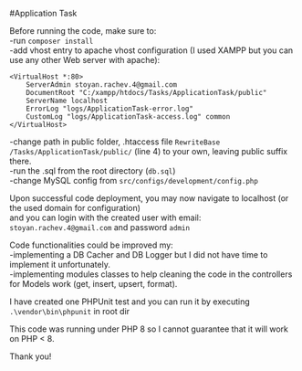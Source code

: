 #Application Task

Before running the code, make sure to:<br>
-run `composer install`<br>
-add vhost entry to apache vhost configuration (I used XAMPP but you can use any other Web server with apache):<br>

`<VirtualHost *:80>`<br>
`    ServerAdmin stoyan.rachev.4@gmail.com`<br>
`    DocumentRoot "C:/xampp/htdocs/Tasks/ApplicationTask/public"`<br>
`    ServerName localhost`<br>
`    ErrorLog "logs/ApplicationTask-error.log"`<br>
`    CustomLog "logs/ApplicationTask-access.log" common`<br>
`</VirtualHost>`<br>

-change path in public folder, .htaccess file `RewriteBase /Tasks/ApplicationTask/public/` (line 4) to your own, leaving public suffix there.<br>
-run the .sql from the root directory (`db.sql`)<br>
-change MySQL config from `src/configs/development/config.php`<br>

Upon successful code deployment, you may now navigate to localhost (or the used domain for configuration)<br>
and you can login with the created user with email: `stoyan.rachev.4@gmail.com` and password `admin`<br>

Code functionalities could be improved my:<br>
-implementing a DB Cacher and DB Logger but I did not have time to implement it unfortunately.<br>
-implementing modules classes to help cleaning the code in the controllers for Models work (get, insert, upsert, format).<br>

I have created one PHPUnit test and you can run it by executing `.\vendor\bin\phpunit` in root dir<br>

This code was running under PHP 8 so I cannot guarantee that it will work on PHP < 8.<br>

Thank you!